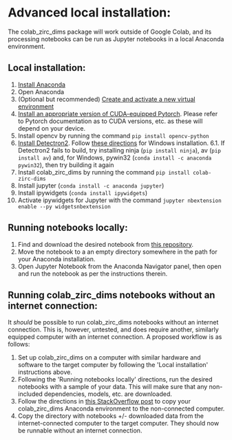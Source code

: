 # Advanced local installation:
The colab_zirc_dims package will work outside of Google Colab, and its processing notebooks can be run as Jupyter notebooks in a local Anaconda environment.
## Local installation:
1.  [Install Anaconda](https://docs.anaconda.com/anaconda/install/index.html)
2.  Open Anaconda
3.  (Optional but recommended) [Create and activate a new virtual environment](https://conda.io/projects/conda/en/latest/user-guide/tasks/manage-environments.html#creating-an-environment-with-commands)
4.  [Install an appropriate version of CUDA-equipped Pytorch](https://pytorch.org/). Please refer to Pytorch documentation as to CUDA versions, etc. as these will depend on your device.
5.  Install opencv by running the command ```pip install opencv-python```
6.  [Install Detectron2](https://github.com/facebookresearch/detectron2/blob/main/INSTALL.md). Follow [these directions](https://medium.com/@yogeshkumarpilli/how-to-install-detectron2-on-windows-10-or-11-2021-aug-with-the-latest-build-v0-5-c7333909676f) for Windows installation.
  6.1. If Detectron2 fails to build, try installing ninja (```pip install ninja```), av (```pip install av```) and, for Windows, pywin32 (```conda install -c anaconda pywin32```), then try building it again
7.  Install colab_zirc_dims by running the command ```pip install colab-zirc-dims```
8.  Install jupyter (```conda install -c anaconda jupyter```)
9.  Install ipywidgets (```conda install ipywidgets```)
10.  Activate ipywidgets for Jupyter with the command ```jupyter nbextension enable --py widgetsnbextension```

## Running notebooks locally:
1.  Find and download the desired notebook from [this repository](https://github.com/MCSitar/colab_zirc_dims/tree/main/notebook%20copies).
2.  Move the notebook to a an empty directory somewhere in the path for your Anaconda installation.
3.  Open Jupyter Notebook from the Anaconda Navigator panel, then open and run the notebook as per the instructions therein.

## Running colab_zirc_dims notebooks without an internet connection:
It *should* be possible to run colab_zirc_dims notebooks without an internet connection. This is, however, untested, and does require another, similarly equipped computer with an internet connection. A proposed workflow is as follows:
1.  Set up colab_zirc_dims on a computer with similar hardware and software to the target computer by following the 'Local installation' instructions above.
2.  Following the 'Running notebooks locally' directions, run the desired notebooks with a sample of your data. This will make sure that any non-included dependencies, models, etc. are downloaded.
3.  Follow the directions in [this StackOverflow post](https://stackoverflow.com/a/55103643) to copy your colab_zirc_dims Anaconda environment to the non-connected computer.
4.  Copy the directory with notebooks +/- downloaded data from the internet-connected computer to the target computer. They should now be runnable without an internet connection.
